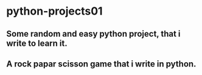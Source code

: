 # python-projects01

## Some random and easy python project, that i write to learn it. 

## A rock papar scisson game that i write in python. 
